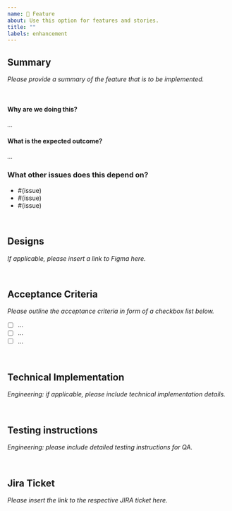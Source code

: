 ```yaml
---
name: 🚧 Feature
about: Use this option for features and stories.
title: ""
labels: enhancement
---
```


## Summary
_Please provide a summary of the feature that is to be implemented._

<br>

#### Why are we doing this?
_..._

#### What is the expected outcome?
_..._

### What other issues does this depend on?
- #(issue)
- #(issue)
- #(issue)

<br>

## Designs
_If applicable, please insert a link to Figma here._

<br>

## Acceptance Criteria
_Please outline the acceptance criteria in form of a checkbox list below._

- [ ] …
- [ ] …
- [ ] …

<br>

## Technical Implementation
_Engineering: if applicable, please include technical implementation details._

<br>

## Testing instructions
_Engineering: please include detailed testing instructions for QA._

<br>

## Jira Ticket
_Please insert the link to the respective JIRA ticket here._


